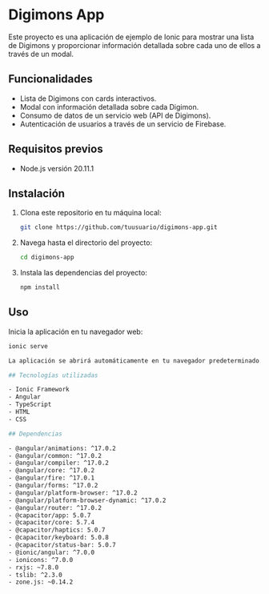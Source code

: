 # Digimons App

Este proyecto es una aplicación de ejemplo de Ionic para mostrar una lista de Digimons y proporcionar información detallada sobre cada uno de ellos a través de un modal.

## Funcionalidades

- Lista de Digimons con cards interactivos.
- Modal con información detallada sobre cada Digimon.
- Consumo de datos de un servicio web (API de Digimons).
- Autenticación de usuarios a través de un servicio de Firebase.

## Requisitos previos

- Node.js versión 20.11.1

## Instalación

1. Clona este repositorio en tu máquina local:

   ```bash
   git clone https://github.com/tuusuario/digimons-app.git
   
2. Navega hasta el directorio del proyecto:

   ```bash
   cd digimons-app

3. Instala las dependencias del proyecto:

   ```bash
   npm install
   
## Uso

Inicia la aplicación en tu navegador web:

   ```bash
   ionic serve

La aplicación se abrirá automáticamente en tu navegador predeterminado.   

## Tecnologías utilizadas

- Ionic Framework
- Angular
- TypeScript
- HTML
- CSS

## Dependencias

- @angular/animations: ^17.0.2
- @angular/common: ^17.0.2
- @angular/compiler: ^17.0.2
- @angular/core: ^17.0.2
- @angular/fire: ^17.0.1
- @angular/forms: ^17.0.2
- @angular/platform-browser: ^17.0.2
- @angular/platform-browser-dynamic: ^17.0.2
- @angular/router: ^17.0.2
- @capacitor/app: 5.0.7
- @capacitor/core: 5.7.4
- @capacitor/haptics: 5.0.7
- @capacitor/keyboard: 5.0.8
- @capacitor/status-bar: 5.0.7
- @ionic/angular: ^7.0.0
- ionicons: ^7.0.0
- rxjs: ~7.8.0
- tslib: ^2.3.0
- zone.js: ~0.14.2
